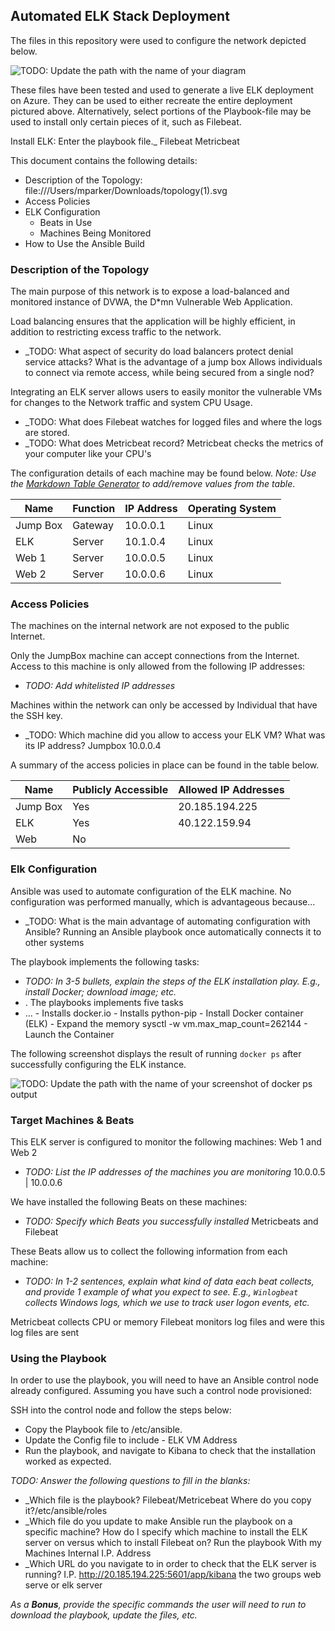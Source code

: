 ## Automated ELK Stack Deployment

The files in this repository were used to configure the network depicted below.

![TODO: Update the path with the name of your diagram](Images/diagram_filename.png)

These files have been tested and used to generate a live ELK deployment on Azure. They can be used to either recreate the entire deployment pictured above. Alternatively, select portions of the Playbook-file may be used to install only certain pieces of it, such as Filebeat.

  Install ELK: Enter the playbook file._
  Filebeat 
  Metricbeat 

This document contains the following details:
- Description of the Topology: file:///Users/mparker/Downloads/topology(1).svg
- Access Policies 
- ELK Configuration 
  - Beats in Use
  - Machines Being Monitored
- How to Use the Ansible Build


### Description of the Topology

The main purpose of this network is to expose a load-balanced and monitored instance of DVWA, the D*mn Vulnerable Web Application.

Load balancing ensures that the application will be highly efficient, in addition to restricting excess traffic to the network.
- _TODO: What aspect of security do load balancers protect denial service attacks? What is the advantage of a jump box Allows individuals to connect via remote access, while being secured from a single nod?

Integrating an ELK server allows users to easily monitor the vulnerable VMs for changes to the Network traffic and system CPU Usage.
- _TODO: What does Filebeat watches for logged files and where the logs are stored.
- _TODO: What does Metricbeat record? Metricbeat checks the metrics of your computer like your CPU's

The configuration details of each machine may be found below.
_Note: Use the [Markdown Table Generator](http://www.tablesgenerator.com/markdown_tables) to add/remove values from the table_.

| Name     | Function | IP Address | Operating System |
|----------|----------|------------|------------------|
| Jump Box | Gateway  | 10.0.0.1   | Linux            |
| ELK      | Server   | 10.1.0.4   | Linux            
| Web 1    | Server   | 10.0.0.5   | Linux             |
| Web 2    | Server   | 10.0.0.6   | Linux             |

### Access Policies

The machines on the internal network are not exposed to the public Internet. 

Only the JumpBox machine can accept connections from the Internet. Access to this machine is only allowed from the following IP addresses:
- _TODO: Add whitelisted IP addresses_

Machines within the network can only be accessed by Individual that have the SSH key.
- _TODO: Which machine did you allow to access your ELK VM? What was its IP address? Jumpbox 10.0.0.4

A summary of the access policies in place can be found in the table below.

| Name     | Publicly Accessible | Allowed IP Addresses |
|----------|---------------------|----------------------|
| Jump Box | Yes                 |  20.185.194.225      |
| ELK      | Yes                 |  40.122.159.94       |
| Web      | No                  |                      |

### Elk Configuration

Ansible was used to automate configuration of the ELK machine. No configuration was performed manually, which is advantageous because...
- _TODO: What is the main advantage of automating configuration with Ansible? Running an Ansible playbook once automatically connects it to other systems

The playbook implements the following tasks:
- _TODO: In 3-5 bullets, explain the steps of the ELK installation play. E.g., install Docker; download image; etc._
- .  The playbooks implements five tasks
- ...     - Installs docker.io
          - Installs python-pip
          - Install Docker container (ELK)
          - Expand the memory sysctl -w vm.max_map_count=262144
          - Launch the Container

The following screenshot displays the result of running `docker ps` after successfully configuring the ELK instance.

![TODO: Update the path with the name of your screenshot of docker ps output](Images/docker_ps_output.png)

### Target Machines & Beats
This ELK server is configured to monitor the following machines: Web 1 and Web 2
- _TODO: List the IP addresses of the machines you are monitoring_ 10.0.0.5 | 10.0.0.6

We have installed the following Beats on these machines:
- _TODO: Specify which Beats you successfully installed_ Metricbeats and Filebeat

These Beats allow us to collect the following information from each machine:
- _TODO: In 1-2 sentences, explain what kind of data each beat collects, and provide 1 example of what you expect to see. E.g., `Winlogbeat` collects Windows logs, which we use to track user logon events, etc._

Metricbeat collects CPU or memory 
Filebeat monitors log files and were this log files are sent

### Using the Playbook
In order to use the playbook, you will need to have an Ansible control node already configured. Assuming you have such a control node provisioned: 

SSH into the control node and follow the steps below:
- Copy the Playbook file to /etc/ansible.
- Update the Config file to include - ELK VM Address 
- Run the playbook, and navigate to Kibana to check that the installation worked as expected.

_TODO: Answer the following questions to fill in the blanks:_
- _Which file is the playbook? Filebeat/Metricebeat Where do you copy it?/etc/ansible/roles
- _Which file do you update to make Ansible run the playbook on a specific machine? How do I specify which machine to install the ELK server on versus which to install Filebeat on? Run the playbook With my Machines Internal I.P. Address
- _Which URL do you navigate to in order to check that the ELK server is running? I.P.    http://20.185.194.225:5601/app/kibana  the two groups web serve or elk server 

_As a **Bonus**, provide the specific commands the user will need to run to download the playbook, update the files, etc._
